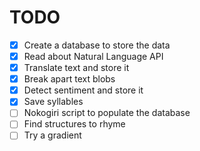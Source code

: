 # TODO

- [x] Create a database to store the data
- [x] Read about Natural Language API
- [x] Translate text and store it
- [x] Break apart text blobs
- [x] Detect sentiment and store it
- [x] Save syllables
- [ ] Nokogiri script to populate the database
- [ ] Find structures to rhyme
- [ ] Try a gradient
